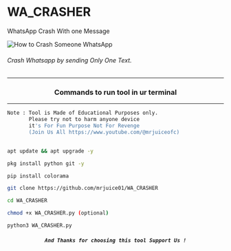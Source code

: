 

# WA_CRASHER
WhatsApp Crash With one  Message

![How to Crash Someone WhatsApp](https://github.com/mrjuice01/WA_CRASHER/assets/100421286/07bf1e00-32e4-4bb1-b48a-8e8877f6dc67)


###### Crash Whatsapp by  sending Only One Text.
***
### <p align="center">Commands to run tool in ur terminal
***

```bash
Note : Tool is Made of Educational Purposes only.
       Please try not to harm anyone device 
       it's For Fun Purpose Not For Revenge
       (Join Us All https://www.youtube.com/@mrjuiceofc)
       
```
```bash
apt update && apt upgrade -y
```
```bash
pkg install python git -y
```
```bash
pip install colorama
```
```bash
git clone https://github.com/mrjuice01/WA_CRASHER
```
```bash
cd WA_CRASHER
```
```bash
chmod +x WA_CRASHER.py (optional)
```
```bash
python3 WA_CRASHER.py
```
##### <p align="center">```And Thanks for choosing this tool Support Us !```
